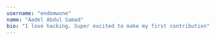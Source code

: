 ```yaml
---
username: "endemwone"
name: "Aadel Abdul Samad"
bio: "I love hacking. Super excited to make my first contribution"
---
```

